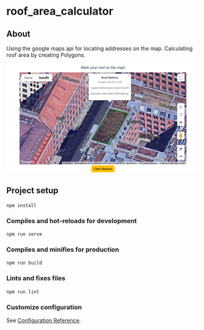 # roof_area_calculator

## About
Using the google maps api for locating addresses on the map. Calculating roof area by creating Polygons.

![Alt text](src/assets/map.png?raw=true "Title")


## Project setup
```
npm install
```

### Compiles and hot-reloads for development
```
npm run serve
```

### Compiles and minifies for production
```
npm run build
```

### Lints and fixes files
```
npm run lint
```

### Customize configuration
See [Configuration Reference](https://cli.vuejs.org/config/).
